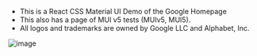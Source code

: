 - This is a React CSS Material UI Demo of the Google Homepage
- This also has a page of MUI v5 tests (MUIv5, MUI5).
- All logos and trademarks are owned by Google LLC and Alphabet, Inc.

![image](https://user-images.githubusercontent.com/1320083/149824360-5d951d16-3f60-4058-8c7b-8c71ed964d24.png)
